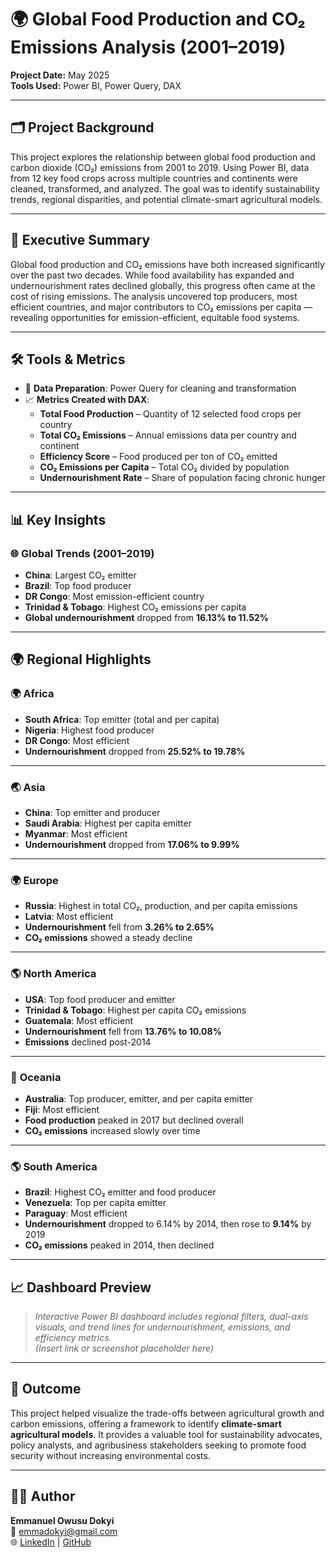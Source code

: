 # 🌍 Global Food Production and CO₂ Emissions Analysis (2001–2019)

**Project Date:** May 2025  
**Tools Used:** Power BI, Power Query, DAX

---

## 🗂️ Project Background

This project explores the relationship between global food production and carbon dioxide (CO₂) emissions from 2001 to 2019. Using Power BI, data from 12 key food crops across multiple countries and continents were cleaned, transformed, and analyzed. The goal was to identify sustainability trends, regional disparities, and potential climate-smart agricultural models.

---

## 📌 Executive Summary

Global food production and CO₂ emissions have both increased significantly over the past two decades. While food availability has expanded and undernourishment rates declined globally, this progress often came at the cost of rising emissions. The analysis uncovered top producers, most efficient countries, and major contributors to CO₂ emissions per capita — revealing opportunities for emission-efficient, equitable food systems.

---

## 🛠️ Tools & Metrics

- 🔧 **Data Preparation**: Power Query for cleaning and transformation  
- 📈 **Metrics Created with DAX**:
  - **Total Food Production** – Quantity of 12 selected food crops per country
  - **Total CO₂ Emissions** – Annual emissions data per country and continent
  - **Efficiency Score** – Food produced per ton of CO₂ emitted
  - **CO₂ Emissions per Capita** – Total CO₂ divided by population
  - **Undernourishment Rate** – Share of population facing chronic hunger

---

## 📊 Key Insights

### 🌐 **Global Trends (2001–2019)**
- **China**: Largest CO₂ emitter  
- **Brazil**: Top food producer  
- **DR Congo**: Most emission-efficient country  
- **Trinidad & Tobago**: Highest CO₂ emissions per capita  
- **Global undernourishment** dropped from **16.13% to 11.52%**

---

## 🌍 Regional Highlights

### 🌍 **Africa**
- **South Africa**: Top emitter (total and per capita)  
- **Nigeria**: Highest food producer  
- **DR Congo**: Most efficient  
- **Undernourishment** dropped from **25.52% to 19.78%**

---

### 🌏 **Asia**
- **China**: Top emitter and producer  
- **Saudi Arabia**: Highest per capita emitter  
- **Myanmar**: Most efficient  
- **Undernourishment** dropped from **17.06% to 9.99%**

---

### 🌍 **Europe**
- **Russia**: Highest in total CO₂, production, and per capita emissions  
- **Latvia**: Most efficient  
- **Undernourishment** fell from **3.26% to 2.65%**  
- **CO₂ emissions** showed a steady decline

---

### 🌎 **North America**
- **USA**: Top food producer and emitter  
- **Trinidad & Tobago**: Highest per capita CO₂ emissions  
- **Guatemala**: Most efficient  
- **Undernourishment** fell from **13.76% to 10.08%**  
- **Emissions** declined post-2014

---

### 🌊 **Oceania**
- **Australia**: Top producer, emitter, and per capita emitter  
- **Fiji**: Most efficient  
- **Food production** peaked in 2017 but declined overall  
- **CO₂ emissions** increased slowly over time

---

### 🌎 **South America**
- **Brazil**: Highest CO₂ emitter and food producer  
- **Venezuela**: Top per capita emitter  
- **Paraguay**: Most efficient  
- **Undernourishment** dropped to 6.14% by 2014, then rose to **9.14%** by 2019  
- **CO₂ emissions** peaked in 2014, then declined

---

## 📈 Dashboard Preview

> *Interactive Power BI dashboard includes regional filters, dual-axis visuals, and trend lines for undernourishment, emissions, and efficiency metrics.*  
> *(Insert link or screenshot placeholder here)*

---

## 💼 Outcome

This project helped visualize the trade-offs between agricultural growth and carbon emissions, offering a framework to identify **climate-smart agricultural models**. It provides a valuable tool for sustainability advocates, policy analysts, and agribusiness stakeholders seeking to promote food security without increasing environmental costs.

---

## 👨‍💻 Author

**Emmanuel Owusu Dokyi**  
📧 emmadokyi@gmail.com  
🌐 [LinkedIn](https://www.linkedin.com/) | [GitHub](https://github.com/)

